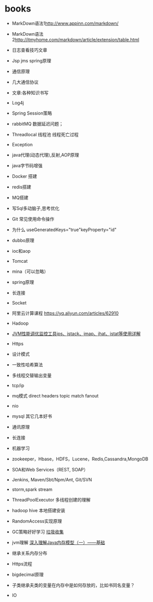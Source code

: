 # books
* MarkDown语法1<http://www.appinn.com/markdown/>
* MarkDown语法2<http://itmyhome.com/markdown/article/extension/table.html>

* 日志查看技巧文章
* Jsp jms spring原理
* 通信原理
* 几大通信协议
* 文章:各种知识书写
* Log4j
* Spring Session策略
* rabbitMQ 数据延迟问题；
* Threadlocal 线程池 线程死亡过程
* Exception
* java代理(动态代理),反射,AOP原理
* java字节码增强
* Docker 搭建
* redis搭建
* MQ搭建
* 写Sql多动脑子,思考优化
* Git 常见使用命令操作
* 为什么 useGeneratedKeys="true"keyProperty="id"
* dubbo原理
* ioc和aop
* Tomcat
* mina（可以忽略）
* spring原理
* 长连接
* Socket
* 阿里云计算课程  https://yq.aliyun.com/articles/62910
* Hadoop
* [JVM性能调优监控工具jps、jstack、jmap、jhat、jstat等使用详解](http://blog.csdn.net/tzs_1041218129/article/details/61630981)
* Https
* 设计模式
* 一致性哈希算法
* 多线程交替输出变量
* tcp/ip
* mq模式 direct headers topic match fanout
* nio
* mysql 其它几本好书
* 通讯原理
* 长连接
* 机器学习
* zookeeper，Hbase，HDFS，Lucene，Redis,Cassandra,MongoDB
* SOA和Web Services（REST, SOAP）
* Jenkins, Maven/Sbt/Npm/Ant, Git/SVN
* storm,spark stream
* ThreadPoolExecutor 多线程创建的理解
* hadoop hive 本地搭建安装
* RandomAccess实现原理
* GC策略好好学习  [垃圾收集](https://www.ibm.com/developerworks/cn/java/i-garbage2/index.html?ca=drs-)
* jvm理解 [深入理解Java内存模型（一）——基础](http://www.infoq.com/cn/articles/java-memory-model-1)
* 继承关系内存分布
* Https流程
* bigdecimal原理
* 子类继承夫类的变量在内存中是如何存放的，比如书同名变量？
* IO
